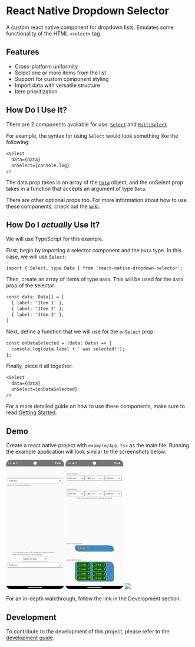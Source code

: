 # React Native Dropdown Selector

A custom react native component for dropdown lists. Emulates some functionality of the HTML `<select>` tag.

## Features

- Cross-platform uniformity
- Select one or more items from the list
- Support for custom component styling
- Import data with versatile structure
- Item prioritization

## How Do I Use It?

There are 2 components available for use:
[`Select`](https://github.com/rhventures/react-native-dropdown-selector/wiki/Select)
and
[`MultiSelect`](https://github.com/rhventures/react-native-dropdown-selector/wiki/MultiSelect)

For example, the syntax for using `Select` would look something like the following:
```tsx
<Select
  data={data}
  onSelect={console.log}
/>
```
The data prop takes in an array of the [`Data`](https://github.com/rhventures/react-native-dropdown-selector/wiki/Data) object, and the onSelect prop takes in a function that accepts an argument of type `Data`.

There are other optional props too. For more information about how to use these components, check out the
[wiki](https://github.com/rhventures/react-native-dropdown-selector/wiki).

## How Do I *actually* Use It?

We will use TypeScript for this example.

First, begin by importing a selector component and the `Data` type. In this case, we will use `Select`:
```tsx
import { Select, type Data } from 'react-native-dropdown-selector';
```
Then, create an array of items of type `Data`. This will be used for the `data` prop of the selector:
```tsx
const data: Data[] = [
  { label: 'Item 1' },
  { label: 'Item 2' },
  { label: 'Item 3' },
]
```
Next, define a function that we will use for the `onSelect` prop:
```tsx
const onDataSelected = (data: Data) => {
  console.log(data.label + ' was selected!');
};
```
Finally, piece it all together:
```tsx
<Select
  data={data}
  onSelect={onDataSelected}
/>
```
For a more detailed guide on how to use these components, make sure to read [Getting Started](https://github.com/rhventures/react-native-dropdown-selector/wiki/Getting-Started).

## Demo

Create a react native project with `example/App.tsx` as the main file. Running the example application will look similar to the screenshots below.

<img src="assets/demo-top.png" height="350px" /> <img src="assets/demo-bottom.png" height="350px" /> <img src="assets/demo-interaction.gif" height="350px" />

For an in-depth walkthrough, follow the link in the Development section.

## Development

To contribute to the development of this project, please refer to the [development guide](https://github.com/rhventures/react-native-dropdown-selector/wiki/Development).

